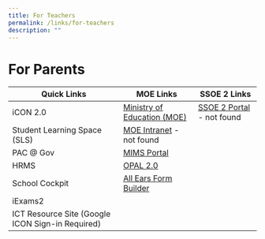 ```yaml
---
title: For Teachers
permalink: /links/for-teachers
description: ""
---
```

# **For Parents**

| Quick Links 	| MOE Links 	| SSOE 2 Links 	|
|---	|---	|---	|
| iCON 2.0 	| [Ministry of Education (MOE) ](https://www.moe.gov.sg/)	| [SSOE 2 Portal](https://ssoe2.moe.edu.sg/) - not found	|
| Student Learning Space (SLS) 	| [MOE Intranet](https://intranet.moe.gov.sg/Pages/Home.aspx) - not found 	|  	|
| PAC @ Gov 	| [MIMS Portal](https://idp.mims.moe.gov.sg/nidp/saml2/sso) 	|   	|
| HRMS 	| [OPAL 2.0](https://idm.opal2.moe.edu.sg/account/login?returnUrl=%2F) 	|   	|
| School Cockpit 	| [All Ears Form Builder](https://forms.moe.edu.sg/) 	|   	|
| iExams2 	|   	|   	|
| ICT Resource Site (Google ICON Sign-in Required) 	|   	|   	|
